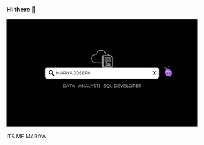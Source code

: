 ### Hi there 👋

<img width="900" alt="Coding" src="https://github.com/Mariyajoseph24/Mariyajoseph24/blob/main/Purple%20Playful%20Good%20Day%20Quotes%20Desktop%20Wallpaper%20(2).png">



ITS ME MARIYA

<!--
**Mariyajoseph24/Mariyajoseph24** is a ✨ _special_ ✨ repository because its `README.md` (this file) appears on your GitHub profile.

Here are some ideas to get you started:

- 🔭 I’m currently working on ...SOMETHING FISHYY
- 🌱 I’m currently learning ...
- 👯 I’m looking to collaborate on ...
- 🤔 I’m looking for help with ...
- 💬 Ask me about ...
- 📫 How to reach me: ...
- 😄 Pronouns: ...
- ⚡ Fun fact: ...
-->

